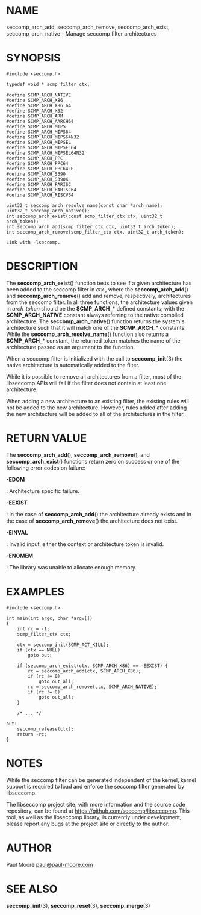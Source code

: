 NAME
====

seccomp_arch_add, seccomp_arch_remove, seccomp_arch_exist,
seccomp_arch_native - Manage seccomp filter architectures

SYNOPSIS
========

    #include <seccomp.h>

    typedef void * scmp_filter_ctx;

    #define SCMP_ARCH_NATIVE
    #define SCMP_ARCH_X86
    #define SCMP_ARCH_X86_64
    #define SCMP_ARCH_X32
    #define SCMP_ARCH_ARM
    #define SCMP_ARCH_AARCH64
    #define SCMP_ARCH_MIPS
    #define SCMP_ARCH_MIPS64
    #define SCMP_ARCH_MIPS64N32
    #define SCMP_ARCH_MIPSEL
    #define SCMP_ARCH_MIPSEL64
    #define SCMP_ARCH_MIPSEL64N32
    #define SCMP_ARCH_PPC
    #define SCMP_ARCH_PPC64
    #define SCMP_ARCH_PPC64LE
    #define SCMP_ARCH_S390
    #define SCMP_ARCH_S390X
    #define SCMP_ARCH_PARISC
    #define SCMP_ARCH_PARISC64
    #define SCMP_ARCH_RISCV64

    uint32_t seccomp_arch_resolve_name(const char *arch_name);
    uint32_t seccomp_arch_native();
    int seccomp_arch_exist(const scmp_filter_ctx ctx, uint32_t arch_token);
    int seccomp_arch_add(scmp_filter_ctx ctx, uint32_t arch_token);
    int seccomp_arch_remove(scmp_filter_ctx ctx, uint32_t arch_token);

    Link with -lseccomp.

DESCRIPTION
===========

The **seccomp_arch_exist**() function tests to see if a given
architecture has been added to the seccomp filter in *ctx* , where the
**seccomp_arch_add**() and **seccomp_arch_remove**() add and remove,
respectively, architectures from the seccomp filter. In all three
functions, the architecture values given in *arch_token* should be the
**SCMP_ARCH_*** defined constants; with the **SCMP_ARCH_NATIVE**
constant always referring to the native compiled architecture. The
**seccomp_arch_native**() function returns the system's architecture
such that it will match one of the **SCMP_ARCH_*** constants. While
the **seccomp_arch_resolve_name**() function also returns a
**SCMP_ARCH_*** constant, the returned token matches the name of the
architecture passed as an argument to the function.

When a seccomp filter is initialized with the call to
**seccomp_init**(3) the native architecture is automatically added to
the filter.

While it is possible to remove all architectures from a filter, most of
the libseccomp APIs will fail if the filter does not contain at least
one architecture.

When adding a new architecture to an existing filter, the existing rules
will not be added to the new architecture. However, rules added after
adding the new architecture will be added to all of the architectures in
the filter.

RETURN VALUE
============

The **seccomp_arch_add**(), **seccomp_arch_remove**(), and
**seccomp_arch_exist**() functions return zero on success or one of
the following error codes on failure:

**-EDOM**

:   Architecture specific failure.

**-EEXIST**

:   In the case of **seccomp_arch_add**() the architecture already
    exists and in the case of **seccomp_arch_remove**() the
    architecture does not exist.

**-EINVAL**

:   Invalid input, either the context or architecture token is invalid.

**-ENOMEM**

:   The library was unable to allocate enough memory.

EXAMPLES
========

    #include <seccomp.h>

    int main(int argc, char *argv[])
    {
    	int rc = -1;
    	scmp_filter_ctx ctx;

    	ctx = seccomp_init(SCMP_ACT_KILL);
    	if (ctx == NULL)
    		goto out;

    	if (seccomp_arch_exist(ctx, SCMP_ARCH_X86) == -EEXIST) {
    		rc = seccomp_arch_add(ctx, SCMP_ARCH_X86);
    		if (rc != 0)
    			goto out_all;
    		rc = seccomp_arch_remove(ctx, SCMP_ARCH_NATIVE);
    		if (rc != 0)
    			goto out_all;
    	}

    	/* ... */

    out:
    	seccomp_release(ctx);
    	return -rc;
    }

NOTES
=====

While the seccomp filter can be generated independent of the kernel,
kernel support is required to load and enforce the seccomp filter
generated by libseccomp.

The libseccomp project site, with more information and the source code
repository, can be found at https://github.com/seccomp/libseccomp. This
tool, as well as the libseccomp library, is currently under development,
please report any bugs at the project site or directly to the author.

AUTHOR
======

Paul Moore <paul@paul-moore.com>

SEE ALSO
========

**seccomp_init**(3), **seccomp_reset**(3), **seccomp_merge**(3)
